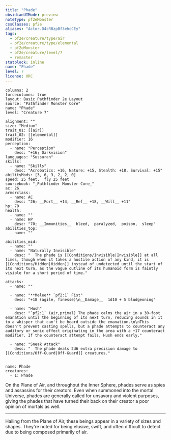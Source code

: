 ```yaml
---
title: "Phade"
obsidianUIMode: preview
noteType: pf2eMonster
cssClasses: pf2e
aliases: "Actor.D4cRBzpBf3ehcCEy" 
tags:
  - pf2e/creature/type/air
  - pf2e/creature/type/elemental
  - pf2eMonster
  - pf2e/creature/level/7
  - remaster
statblock: inline
name: "Phade"
level: 7
license: ORC
---
```


```statblock
columns: 2
forcecolumns: true
layout: Basic Pathfinder 2e Layout
source: "Pathfinder Monster Core"
name: "Phade"
level: "Creature 7"

alignment: ""
size: "Medium"
trait_01: [[air]]
trait_02: [[elemental]]
modifier: 16
perception:
  - name: "Perception"
    desc: "+16; Darkvision"
languages: "Sussuran"
skills:
  - name: "Skills"
    desc: "Acrobatics: +16, Nature: +15, Stealth: +18, Survival: +15"
abilityMods: [3, 6, 3, 2, 2, 0]
speed: 25 feet,  fly 25 feet
sourcebook: "_Pathfinder Monster Core_"
ac: 26
armorclass:
  - name: AC
    desc: "26; __Fort__ +14, __Ref__ +18, __Will__ +11"
hp: 70
health:
  - name: ""
  - name: HP
    desc: "70; __Immunities__  bleed,  paralyzed,  poison,  sleep"
abilities_top:
  - name: ""

abilities_mid:
  - name: ""
  - name: "Naturally Invisible"
    desc: "  The phade is [[Conditions/Invisible|Invisible]] at all times, though when it takes a hostile action of any kind, it is [[Conditions/Hidden|Hidden]] instead of undetected until the start of its next turn, as the vague outline of its humanoid form is faintly visible for a short period of time."

attacks:
  - name: ""

  - name: "**Melee** `pf2:1` Fist"
    desc: "+18 (agile, finesse)\n__Damage__  1d10 + 5 bludgeoning"

  - name: "Hush"
    desc: "`pf2:1` (air,primal) The phade calms the air in a 30-foot emanation until the beginning of its next turn, reducing sounds in it to a whisper that can't be heard outside the emanation.\n\nThis doesn't prevent casting spells, but a phade attempts to counteract any auditory or sonic effect originating in the area with a +17 counteract modifier. If the counteract attempt fails, Hush ends early."

  - name: "Sneak Attack"
    desc: "  The phade deals 2d6 extra precision damage to [[Conditions/Off-Guard|Off-Guard]] creatures."
 
```

```encounter-table
name: Phade
creatures:
  - 1: Phade
```



On the Plane of Air, and throughout the Inner Sphere, phades serve as spies and assassins for their creators. Even when summoned into the mortal Universe, phades are generally called for unsavory and violent purposes, giving the phades that have turned their back on their creator a poor opinion of mortals as well.

* * *

Hailing from the Plane of Air, these beings appear in a variety of sizes and shapes. They're noted for being elusive, swift, and often difficult to detect due to being composed primarily of air.
